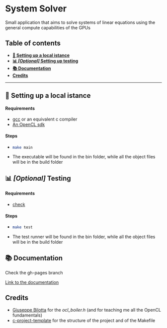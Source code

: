 # System Solver
Small application that aims to solve systems of linear equations using the general compute capabilities of the GPUs

## Table of contents

- **[:wrench: Setting up a local istance](#wrench-setting-up-a-local-istance)**
- **[:bar_chart: _\[Optional\]_ Setting up testing](#bar_chart-optional-testing)**
- **[:books: Documentation](#books-documentation)**
- **[Credits](#credits)**

---

## :wrench: Setting up a local istance

#### Requirements
- [gcc](https://gcc.gnu.org/) or an equivalent c compiler
- [An OpenCL sdk](https://www.khronos.org/opencl/)

#### Steps
-   ```bash
    make main
    ```
- The executable will be found in the bin folder, while all the object files will be in the build folder

## :bar_chart: _[Optional]_ Testing

#### Requirements
- [check](https://libcheck.github.io/check/)

#### Steps
-   ```bash
    make test
    ```
- The test runner will be found in the bin folder, while all the object files will be in the build folder

## :books: Documentation
Check the gh-pages branch

[Link to the documentation](https://tendto.github.io/system-solver/)

## Credits
- [Giuseppe Bilotta](https://github.com/Oblomov) for the _ocl_boiler.h_ (and for teaching me all the OpenCL fundamentals)
- [c-project-template](https://github.com/tiborsimon/c-project-template) for the structure of the project and of the Makefile